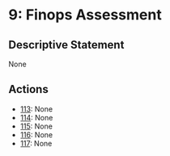 # 9: Finops Assessment

## Descriptive Statement

None

## Actions

- [113](/components/actions/113.md): None
- [114](/components/actions/114.md): None
- [115](/components/actions/115.md): None
- [116](/components/actions/116.md): None
- [117](/components/actions/117.md): None

